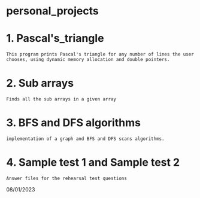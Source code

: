# personal_projects

# 1. Pascal's_triangle
	This program prints Pascal's triangle for any number of lines the user chooses, using dynamic memory allocation and double pointers.

# 2. Sub arrays
	Finds all the sub arrays in a given array

# 3. BFS and DFS algorithms
	implementation of a graph and BFS and DFS scans algorithms.

# 4. Sample test 1 and Sample test 2
	Answer files for the rehearsal test questions

08/01/2023
